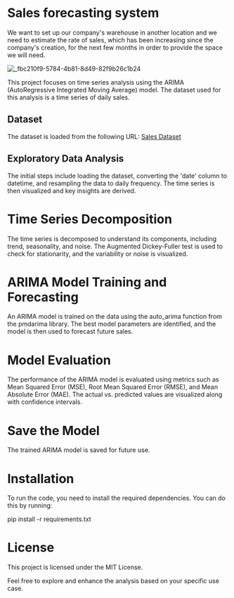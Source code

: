 # Sales forecasting system

We want to set up our company's warehouse in another location and we need to estimate the rate of sales, which has been increasing since the company's creation, for the next few months in order to provide the space we will need.

![_fbc210f9-5784-4b81-8d49-82f9b26c1b24](https://github.com/Munchkinland/Alternative-time-series-using-tensors-project/assets/92251234/597b3eb9-9192-4fad-b19c-c8fa51491b15)

This project focuses on time series analysis using the ARIMA (AutoRegressive Integrated Moving Average) model. The dataset used for this analysis is a time series of daily sales.

## Dataset

The dataset is loaded from the following URL:
[Sales Dataset](https://raw.githubusercontent.com/4GeeksAcademy/alternative-time-series-project/main/sales.csv)

## Exploratory Data Analysis

The initial steps include loading the dataset, converting the 'date' column to datetime, and resampling the data to daily frequency. The time series is then visualized and key insights are derived.

# Time Series Decomposition
The time series is decomposed to understand its components, including trend, seasonality, and noise. The Augmented Dickey-Fuller test is used to check for stationarity, and the variability or noise is visualized.

# ARIMA Model Training and Forecasting
An ARIMA model is trained on the data using the auto_arima function from the pmdarima library. The best model parameters are identified, and the model is then used to forecast future sales.

# Model Evaluation
The performance of the ARIMA model is evaluated using metrics such as Mean Squared Error (MSE), Root Mean Squared Error (RMSE), and Mean Absolute Error (MAE). The actual vs. predicted values are visualized along with confidence intervals.

# Save the Model
The trained ARIMA model is saved for future use.

# Installation
To run the code, you need to install the required dependencies. You can do this by running:

pip install -r requirements.txt

# License
This project is licensed under the MIT License.

Feel free to explore and enhance the analysis based on your specific use case.




